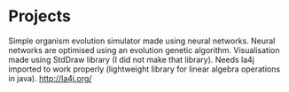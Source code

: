 # Projects
Simple organism evolution simulator made using neural networks.
Neural networks are optimised using an evolution genetic algorithm.
Visualisation made using StdDraw library (I did not make that library).
Needs la4j imported to work properly (lightweight library for linear algebra operations in java). 
http://la4j.org/

